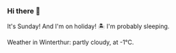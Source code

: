 ### Hi there :wave:

It's Sunday! And I'm on holiday! :desert_island: I'm probably sleeping.

Weather in Winterthur: partly cloudy, at -1°C.
